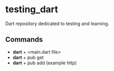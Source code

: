 # testing_dart
Dart repository dedicated to testing and learning.

## Commands
- **dart** + <main.dart file>
- **dart** + pub get
- **dart** + pub add <package name> (example http)